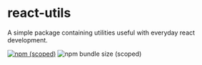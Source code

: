 # react-utils
A simple package containing utilities useful with everyday react development.

[![npm (scoped)](https://img.shields.io/npm/v/@draeggiar/react-utils?color=blue)](https://www.npmjs.com/package/@draeggiar/react-utils)
![npm bundle size (scoped)](https://img.shields.io/bundlephobia/min/@draeggiar/react-utils)
